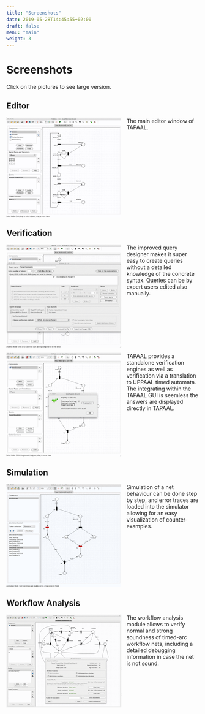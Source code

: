 ```yaml
---
title: "Screenshots"
date: 2019-05-28T14:45:55+02:00
draft: false
menu: "main"
weight: 3
---
```


# Screenshots

Click on the pictures to see large version.
		
## Editor

<a href="/screenshots/editor.png" target="_blank"><img src="/screenshots/editor.png" style="float:left;margin-right:1em" width="300px" /></a>
The main editor window of TAPAAL.
<div style="clear:left"> </div>

## Verification

<a href="/screenshots/Verification.png" target="_blank"><img src="/screenshots/Verification.png" style="float:left;margin-right:1em" width="300px" /></a>
The improved query designer makes it super easy to create queries without a detailed knowledge of the concrete syntax. Queries can be by expert users edited also manually.
<div style="clear:left"> </div>

<a href="/screenshots/Verification2.png" target="_blank"><img src="/screenshots/Verification2.png" style="float:left;margin-right:1em" width="300px" /></a>
TAPAAL provides a standalone verification engines as well as verification via a translation to UPPAAL timed automata. The integrating within the TAPAAL GUI is seemless the answers are displayed directly in TAPAAL.
<div style="clear:left"> </div>

## Simulation

<a href="/screenshots/simulation.png" target="_blank"><img src="/screenshots/simulation.png" style="float:left;margin-right:1em" width="300px" /></a>
Simulation of a net behaviour can be done step by step, and error traces are loaded into the simulator allowing for an easy visualization of counter-examples.
<div style="clear:left"> </div>

## Workflow Analysis

<a href="/screenshots/WorkflowAnalysis.png" target="_blank"><img src="/screenshots/WorkflowAnalysis.png" style="float:left;margin-right:1em" width="300px" /></a>
The workflow analysis module allows to verify normal and strong soundness of timed-arc workflow nets, including a detailed debugging information in case the net is not sound.
<div style="clear:left"> </div>